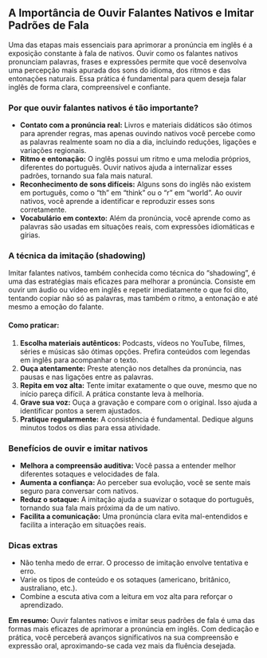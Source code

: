 
## A Importância de Ouvir Falantes Nativos e Imitar Padrões de Fala

Uma das etapas mais essenciais para aprimorar a pronúncia em inglês é a exposição constante à fala de nativos. Ouvir como os falantes nativos pronunciam palavras, frases e expressões permite que você desenvolva uma percepção mais apurada dos sons do idioma, dos ritmos e das entonações naturais. Essa prática é fundamental para quem deseja falar inglês de forma clara, compreensível e confiante.

### Por que ouvir falantes nativos é tão importante?

- **Contato com a pronúncia real:** Livros e materiais didáticos são ótimos para aprender regras, mas apenas ouvindo nativos você percebe como as palavras realmente soam no dia a dia, incluindo reduções, ligações e variações regionais.
- **Ritmo e entonação:** O inglês possui um ritmo e uma melodia próprios, diferentes do português. Ouvir nativos ajuda a internalizar esses padrões, tornando sua fala mais natural.
- **Reconhecimento de sons difíceis:** Alguns sons do inglês não existem em português, como o “th” em “think” ou o “r” em “world”. Ao ouvir nativos, você aprende a identificar e reproduzir esses sons corretamente.
- **Vocabulário em contexto:** Além da pronúncia, você aprende como as palavras são usadas em situações reais, com expressões idiomáticas e gírias.

### A técnica da imitação (shadowing)

Imitar falantes nativos, também conhecida como técnica do “shadowing”, é uma das estratégias mais eficazes para melhorar a pronúncia. Consiste em ouvir um áudio ou vídeo em inglês e repetir imediatamente o que foi dito, tentando copiar não só as palavras, mas também o ritmo, a entonação e até mesmo a emoção do falante.

#### Como praticar:

1. **Escolha materiais autênticos:** Podcasts, vídeos no YouTube, filmes, séries e músicas são ótimas opções. Prefira conteúdos com legendas em inglês para acompanhar o texto.
2. **Ouça atentamente:** Preste atenção nos detalhes da pronúncia, nas pausas e nas ligações entre as palavras.
3. **Repita em voz alta:** Tente imitar exatamente o que ouve, mesmo que no início pareça difícil. A prática constante leva à melhoria.
4. **Grave sua voz:** Ouça a gravação e compare com o original. Isso ajuda a identificar pontos a serem ajustados.
5. **Pratique regularmente:** A consistência é fundamental. Dedique alguns minutos todos os dias para essa atividade.

### Benefícios de ouvir e imitar nativos

- **Melhora a compreensão auditiva:** Você passa a entender melhor diferentes sotaques e velocidades de fala.
- **Aumenta a confiança:** Ao perceber sua evolução, você se sente mais seguro para conversar com nativos.
- **Reduz o sotaque:** A imitação ajuda a suavizar o sotaque do português, tornando sua fala mais próxima da de um nativo.
- **Facilita a comunicação:** Uma pronúncia clara evita mal-entendidos e facilita a interação em situações reais.

### Dicas extras

- Não tenha medo de errar. O processo de imitação envolve tentativa e erro.
- Varie os tipos de conteúdo e os sotaques (americano, britânico, australiano, etc.).
- Combine a escuta ativa com a leitura em voz alta para reforçar o aprendizado.

**Em resumo:** Ouvir falantes nativos e imitar seus padrões de fala é uma das formas mais eficazes de aprimorar a pronúncia em inglês. Com dedicação e prática, você perceberá avanços significativos na sua compreensão e expressão oral, aproximando-se cada vez mais da fluência desejada.
```
